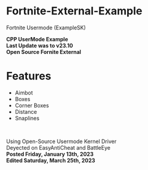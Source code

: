 # Fortnite-External-Example
Fortnite Usermode (ExampleSK) <br>


**CPP UserMode Example** <br>
**Last Update was to v23.10** <br>
**Open Source Fornite External** <br>

# Features
- Aimbot
- Boxes
- Corner Boxes
- Distance
- Snaplines
<br>

Using Open-Source Usermode Kernel Driver <br>
Deyected on EasyAntiCheat and BattleEye <br>
**Posted Friday, January 13th, 2023** <br>
**Edited Saturday, March 25th, 2023**
